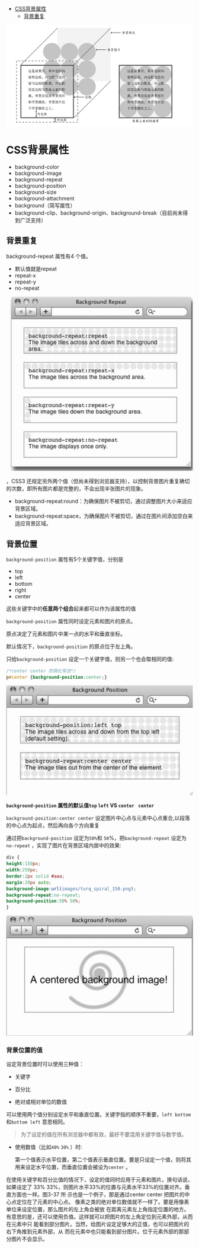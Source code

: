 
<!-- TOC -->

- [CSS背景属性](#css%E8%83%8C%E6%99%AF%E5%B1%9E%E6%80%A7)
    - [背景重复](#%E8%83%8C%E6%99%AF%E9%87%8D%E5%A4%8D)

<!-- /TOC -->

![](https://raw.githubusercontent.com/JayChenFE/css_review/master/Stylin_with_CSS/img/4-1.png)

# CSS背景属性

- background-color
- background-image
- background-repeat
- background-position
- background-size
- background-attachment
- background（简写属性）
- background-clip、background-origin、background-break（目前尚未得到广泛支持）

## 背景重复

background-repeat 属性有4 个值。

- 默认值就是repeat
- repeat-x
- repeat-y
- no-repeat

![](https://raw.githubusercontent.com/JayChenFE/css_review/master/Stylin_with_CSS/img/4-2.png)

，CSS3 还规定另外两个值（但尚未得到浏览器支持），以控制背景图片重复确切的次数，即所有图片都是完整的，不会出现半张图片的现象。

- background-repeat:round：为确保图片不被剪切，通过调整图片大小来适应背景区域。
- background-repeat:space，为确保图片不被剪切，通过在图片间添加空白来适应背景区域。

## 背景位置

`background-position`  属性有5个关键字值，分别是

- top
- left
- bottom
- right 
- center

这些关键字中的**任意两个组合**起来都可以作为该属性的值

`background-position` 属性同时设定元素和图片的原点。

原点决定了元素和图片中某一点的水平和垂直坐标。

默认情况下，`background-position` 的原点位于左上角。

只给`background-position` 设定一个关键字值，则另一个也会取相同的值:

```css
/*center center 的简化写法*/
p#center {background-position:center;}
```

![](https://raw.githubusercontent.com/JayChenFE/css_review/master/Stylin_with_CSS/img/4-3.png)  

**`background-position` 属性的默认值`top` `left`    VS    `center ` `center`**



`background-position:center center` 设定图片中心点与元素中心点重合,以段落的中心点为起点，然后再向各个方向重复

通过把`background-position` 设定为`50%`和 `50`%，把`background-repeat` 设定为`no-repeat` ，实现了图片在背景区域内居中的效果:

```css
div {
height:150px;
width:250px;
border:2px solid #aaa;
margin:20px auto;
background-image:url(images/turq_spiral_150.png);
background-repeat:no-repeat;
background-position:50% 50%;
}
```

![](https://raw.githubusercontent.com/JayChenFE/css_review/master/Stylin_with_CSS/img/4-4.png)



###  背景位置的值

设定背景位置时可以使用三种值：

- 关键字

- 百分比

- 绝对或相对单位的数值

可以使用两个值分别设定水平和垂直位置。关键字指的顺序不重要，`left bottom`和`bottom left`  意思相同。

> 为了设定的值在所有浏览器中都有效，最好不要混用关键字值与数字值。

- 使用数值（比如`40%` `30%` ）时:

  第一个值表示水平位置，第二个值表示垂直位置。要是只设定一个值，则将其用来设定水平位置，而垂直位置会被设为`center` 。

在使用关键字和百分比值的情况下，设定的值同时应用于元素和图片。换句话说，如果设定了
33% 33%，则图片水平33%的位置与元素水平33%的位置对齐。垂直方面也一样。图3-37 所
示也是一个例子，那是通过center center 把图片的中心点定位在了元素的中心点。
像素之类的绝对单位数值就不一样了。要是用像素单位来设定位置，那么图片的左上角会被放
在距离元素左上角指定位置的地方。
有意思的是，还可以使用负值。这样就可以把图片的左上角定位到元素外部，从而在元素中只
能看到部分图片。当然，给图片设定足够大的正值，也可以把图片的右下角推到元素外部，从
而在元素中也只能看到部分图片。位于元素外部的那部分图片不会显示。